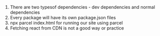 1. There are two typesof dependencies - dev dependencies and normal dependencies
2. Every package will have its own package.json files
3. npx parcel index.html for running our site using parcel
4. Fetching react from CDN is not a good way or practice